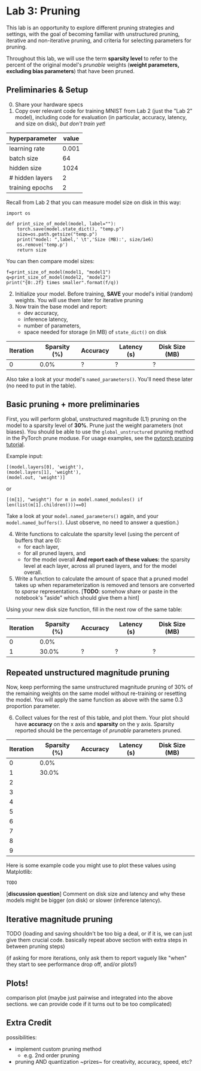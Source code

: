 Lab 3: Pruning
===
This lab is an opportunity to explore different pruning strategies and settings, with the goal of becoming familiar with unstructured pruning, iterative and non-iterative pruning, and criteria for selecting parameters for pruning.

Throughout this lab, we will use the term **sparsity level** to refer to the percent of the original model's *prunable* weights (**weight parameters, excluding bias parameters**) that have been pruned.

Preliminaries & Setup
---
0. Share your hardware specs
1. Copy over relevant code for training MNIST from Lab 2 (just the "Lab 2" model), including code for evaluation (in particular, accuracy, latency, and size on disk), *but don't train yet*!

| hyperparameter  | value |
| --------------- | ----- |
| learning rate   | 0.001 |
| batch size      | 64    |
| hidden size     | 1024  | 
| # hidden layers | 2     |
| training epochs | 2     |

Recall from Lab 2 that you can measure model size on disk in this way:

```
import os

def print_size_of_model(model, label=""):
    torch.save(model.state_dict(), "temp.p")
    size=os.path.getsize("temp.p")
    print("model: ",label,' \t','Size (MB):', size/1e6)
    os.remove('temp.p')
    return size
```
You can then compare model sizes:

```
f=print_size_of_model(model1, "model1")
q=print_size_of_model(model2, "model2")
print("{0:.2f} times smaller".format(f/q))
```

2. Initialize your model. Before training, **SAVE** your model's initial (random) weights. You will use them later for iterative pruning
3. Now train the base model and report:
   - dev accuracy, 
   - inference latency,
   - number of parameters,
   - space needed for storage (in MB) of `state_dict()` on disk

| Iteration | Sparsity (%) | Accuracy | Latency (s) | Disk Size (MB) |
| ------- | ------- | ------ | ------- | ------ |
|     0   |   0.0%  |    ?    |    ?     |    ?    |

Also take a look at your model's `named_parameters()`. You'll need these later (no need to put in the table).


Basic pruning + more preliminaries
---
First, you will perform global, unstructured magnitude (L1) pruning on the model to a sparsity level of **30%**. Prune just the weight parameters (not biases). 
You should be able to use the `global_unstructured` pruning method in the PyTorch prune moduse.
For usage examples, see the [pytorch pruning tutorial](https://pytorch.org/tutorials/intermediate/pruning_tutorial.html). 

Example input:
```
[(model.layers[0], 'weight'),
(model.layers[1], 'weight'),
(model.out, 'weight')]
```
or
```
[(m[1], "weight") for m in model.named_modules() if len(list(m[1].children()))==0]
```
Take a look at your `model.named_parameters()` again, and your `model.named_buffers()`. (Just observe, no need to answer a question.)

4. Write functions to calculate the sparsity level (using the percent of buffers that are 0):
    -  for each layer,
    -  for all pruned layers, and
    -  for the model overall
   **And report each of these values:** the sparsity level at each layer, across all pruned layers, and for the model overall.
5. Write a function to calculate the amount of space that a pruned model takes up when reparameterization is removed and tensors are converted to *sparse* representations.
[**TODO**: somehow share or paste in the notebook's "aside" which should give them a hint]

Using your new disk size function, fill in the next row of the same table:

| Iteration | Sparsity (%) | Accuracy | Latency (s) | Disk Size (MB) |
| ------- | ------- | ------ | ------- | ------ |
|     0   |   0.0%  |        |         |        |
|     1   |   30.0%   |    ?    |    ?    |    ?    |


Repeated unstructured magnitude pruning
---
Now, keep performing the same unstructured magnitude pruning of 30% of the remaining weights on the same model without re-training or resetting the model. 
You will apply the same function as above with the same 0.3 proportion parameter.

6. Collect values for the rest of this table, and plot them. Your plot should have **accuracy** on the x axis and **sparsity** on the y axis. 
Sparsity reported should be the percentage of *prunable* parameters pruned.

| Iteration | Sparsity (%) | Accuracy | Latency (s) | Disk Size (MB) |
| ------- | ------- | ------ | ------- | ------ |
|     0   |   0.0%  |        |         |        |
|     1   |   30.0%   |        |         |        |
|     2   |         |        |         |        |
|     3   |         |        |         |        |
|     4   |         |        |         |        |
|     5   |         |        |         |        |
|     6   |         |        |         |        |
|     7   |         |        |         |        |
|     8   |         |        |         |        |
|     9   |         |        |         |        |

Here is some example code you might use to plot these values using Matplotlib:
```
TODO
```

[**discussion question**] Comment on disk size and latency and why these models might be bigger (on disk) or slower (inference latency). 

Iterative magnitude pruning
---
TODO
(loading and saving shouldn't be too big a deal, or if it is, we can just give them crucial code. basically repeat above section with extra steps in between pruning steps)

(if asking for more iterations, only ask them to report vaguely like "when" they start to see performance drop off, and/or plots!)



Plots!
---
comparison plot (maybe just pairwise and integrated into the above sections. we can provide code if it turns out to be too complicated)

Extra Credit
---
possibilities:
- implement custom pruning method
  - e.g. 2nd order pruning
- pruning AND quantization
~prizes~ for creativity, accuracy, speed, etc?
